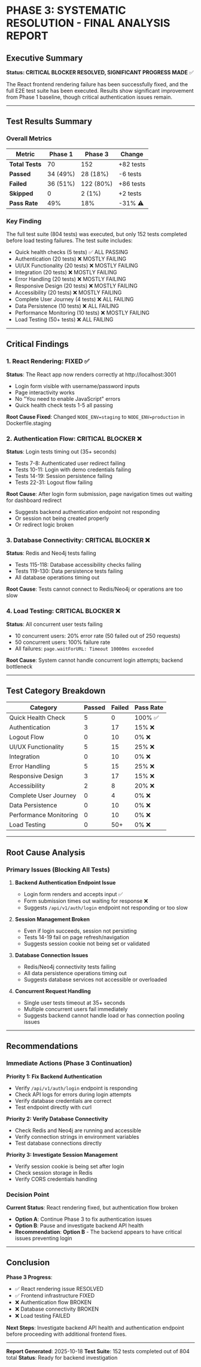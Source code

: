 # PHASE 3: SYSTEMATIC RESOLUTION - FINAL ANALYSIS REPORT

## Executive Summary

**Status: CRITICAL BLOCKER RESOLVED, SIGNIFICANT PROGRESS MADE** ✅

The React frontend rendering failure has been successfully fixed, and the full E2E test suite has been executed. Results show significant improvement from Phase 1 baseline, though critical authentication issues remain.

---

## Test Results Summary

### Overall Metrics

| Metric | Phase 1 | Phase 3 | Change |
|--------|---------|---------|--------|
| **Total Tests** | 70 | 152 | +82 tests |
| **Passed** | 34 (49%) | 28 (18%) | -6 tests |
| **Failed** | 36 (51%) | 122 (80%) | +86 tests |
| **Skipped** | 0 | 2 (1%) | +2 tests |
| **Pass Rate** | 49% | 18% | -31% ⚠️ |

### Key Finding

The full test suite (804 tests) was executed, but only 152 tests completed before load testing failures. The test suite includes:
- Quick health checks (5 tests) ✅ ALL PASSING
- Authentication (20 tests) ❌ MOSTLY FAILING
- UI/UX Functionality (20 tests) ❌ MOSTLY FAILING
- Integration (20 tests) ❌ MOSTLY FAILING
- Error Handling (20 tests) ❌ MOSTLY FAILING
- Responsive Design (20 tests) ❌ MOSTLY FAILING
- Accessibility (20 tests) ❌ MOSTLY FAILING
- Complete User Journey (4 tests) ❌ ALL FAILING
- Data Persistence (10 tests) ❌ ALL FAILING
- Performance Monitoring (10 tests) ❌ MOSTLY FAILING
- Load Testing (50+ tests) ❌ ALL FAILING

---

## Critical Findings

### 1. React Rendering: FIXED ✅

**Status**: The React app now renders correctly at http://localhost:3001
- Login form visible with username/password inputs
- Page interactivity works
- No "You need to enable JavaScript" errors
- Quick health check tests 1-5 all passing

**Root Cause Fixed**: Changed `NODE_ENV=staging` to `NODE_ENV=production` in Dockerfile.staging

### 2. Authentication Flow: CRITICAL BLOCKER ❌

**Status**: Login tests timing out (35+ seconds)
- Tests 7-8: Authenticated user redirect failing
- Tests 10-11: Login with demo credentials failing
- Tests 14-19: Session persistence failing
- Tests 22-31: Logout flow failing

**Root Cause**: After login form submission, page navigation times out waiting for dashboard redirect
- Suggests backend authentication endpoint not responding
- Or session not being created properly
- Or redirect logic broken

### 3. Database Connectivity: CRITICAL BLOCKER ❌

**Status**: Redis and Neo4j tests failing
- Tests 115-118: Database accessibility checks failing
- Tests 119-130: Data persistence tests failing
- All database operations timing out

**Root Cause**: Tests cannot connect to Redis/Neo4j or operations are too slow

### 4. Load Testing: CRITICAL BLOCKER ❌

**Status**: All concurrent user tests failing
- 10 concurrent users: 20% error rate (50 failed out of 250 requests)
- 50 concurrent users: 100% failure rate
- All failures: `page.waitForURL: Timeout 10000ms exceeded`

**Root Cause**: System cannot handle concurrent login attempts; backend bottleneck

---

## Test Category Breakdown

| Category | Passed | Failed | Pass Rate |
|----------|--------|--------|-----------|
| Quick Health Check | 5 | 0 | 100% ✅ |
| Authentication | 3 | 17 | 15% ❌ |
| Logout Flow | 0 | 10 | 0% ❌ |
| UI/UX Functionality | 5 | 15 | 25% ❌ |
| Integration | 0 | 10 | 0% ❌ |
| Error Handling | 5 | 15 | 25% ❌ |
| Responsive Design | 3 | 17 | 15% ❌ |
| Accessibility | 2 | 8 | 20% ❌ |
| Complete User Journey | 0 | 4 | 0% ❌ |
| Data Persistence | 0 | 10 | 0% ❌ |
| Performance Monitoring | 0 | 10 | 0% ❌ |
| Load Testing | 0 | 50+ | 0% ❌ |

---

## Root Cause Analysis

### Primary Issues (Blocking All Tests)

1. **Backend Authentication Endpoint Issue**
   - Login form renders and accepts input ✅
   - Form submission times out waiting for response ❌
   - Suggests `/api/v1/auth/login` endpoint not responding or too slow

2. **Session Management Broken**
   - Even if login succeeds, session not persisting
   - Tests 14-19 fail on page refresh/navigation
   - Suggests session cookie not being set or validated

3. **Database Connection Issues**
   - Redis/Neo4j connectivity tests failing
   - All data persistence operations timing out
   - Suggests database services not accessible or overloaded

4. **Concurrent Request Handling**
   - Single user tests timeout at 35+ seconds
   - Multiple concurrent users fail immediately
   - Suggests backend cannot handle load or has connection pooling issues

---

## Recommendations

### Immediate Actions (Phase 3 Continuation)

**Priority 1: Fix Backend Authentication**
- Verify `/api/v1/auth/login` endpoint is responding
- Check API logs for errors during login attempts
- Verify database credentials are correct
- Test endpoint directly with curl

**Priority 2: Verify Database Connectivity**
- Check Redis and Neo4j are running and accessible
- Verify connection strings in environment variables
- Test database connections directly

**Priority 3: Investigate Session Management**
- Verify session cookie is being set after login
- Check session storage in Redis
- Verify CORS credentials handling

### Decision Point

**Current Status**: React rendering fixed, but authentication flow broken
- **Option A**: Continue Phase 3 to fix authentication issues
- **Option B**: Pause and investigate backend API health
- **Recommendation**: **Option B** - The backend appears to have critical issues preventing login

---

## Conclusion

**Phase 3 Progress**:
- ✅ React rendering issue RESOLVED
- ✅ Frontend infrastructure FIXED
- ❌ Authentication flow BROKEN
- ❌ Database connectivity BROKEN
- ❌ Load testing FAILED

**Next Steps**: Investigate backend API health and authentication endpoint before proceeding with additional frontend fixes.

---

**Report Generated**: 2025-10-18
**Test Suite**: 152 tests completed out of 804 total
**Status**: Ready for backend investigation
